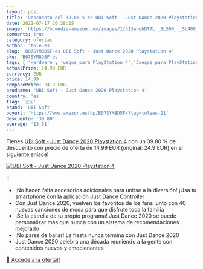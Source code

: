 ```yaml
---
layout: post
title: 'Descuento del 39.80 % en UBI Soft - Just Dance 2020 Playstation 4'
date: 2021-07-17 20:38:15
image: 'https://m.media-amazon.com/images/I/513ahqbDT7L._SL500_._SL400_.jpg'
comments: true
category: ofertas
author: 'tole.es'
slug: 'B07SYM8D5F-es UBI Soft - Just Dance 2020 Playstation 4'
sku: 'B07SYM8D5F-es'
tags: [ 'Hardware y juegos para PlayStation 4','Juegos para PlayStation 4','Videojuegos','playstation','ubi soft', ]
actualPrice: 14.99 EUR
currency: EUR
price: 14.99
comparePrice: 24.9 EUR
prodname: 'UBI Soft - Just Dance 2020 Playstation 4'
country: 'es'
flag: '🇪🇸'
brand: 'UBI Soft'
buyurl: 'https://www.amazon.es/dp/B07SYM8D5F/?tag=tolees-21'
descuento: '39.80'
average: '13.31'
---
```


Tienes [UBI Soft - Just Dance 2020 Playstation 4](https://www.amazon.es/dp/B07SYM8D5F/?tag=tolees-21) con un 39.80 % de descuento con precio de oferta de 14.99 EUR (original: 24.9 EUR) en el siguiente enlace!

[![UBI Soft - Just Dance 2020 Playstation 4](https://m.media-amazon.com/images/I/513ahqbDT7L._SL500_._SL400_.jpg)](https://www.amazon.es/dp/B07SYM8D5F/?tag=tolees-21)

ℹ️:

- ¡No hacen falta accesorios adicionales para unirse a la diversión! ¡Usa tu smartphone con la aplicación Just Dance Controller
- Con Just Dance 2020, vuelven los favoritos de los fans junto con 40 nuevas canciones de moda para que disfrute toda la familia
- ¡Sé la estrella de tu propio programa! Just Dance 2020 se puede personalizar más que nunca con un sistema de recomendaciones mejorado
- ¡No pares de bailar! La fiesta nunca termina con Just Dance 2020
- Just Dance 2020 celebra una década reuniendo a la gente con contenidos nuevos y emocionantes

[🛒 Accede a la oferta!!](https://www.amazon.es/dp/B07SYM8D5F/?tag=tolees-21)

